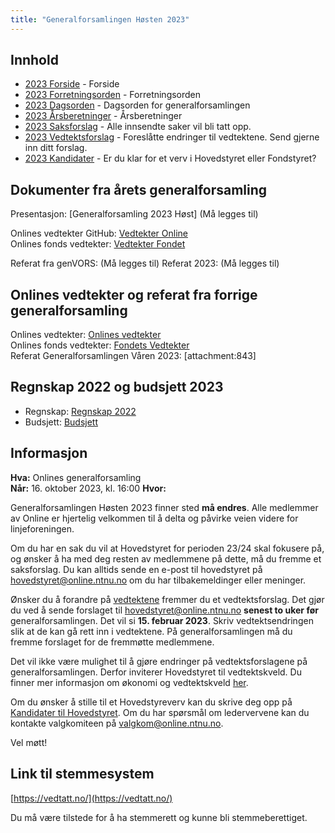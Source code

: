 ```yaml
---
title: "Generalforsamlingen Høsten 2023"
---
```


## Innhold
* [2023 Forside](/wiki/online/generalforsamlingen/genfors2023h)   - Forside
* [2023 Forretningsorden](/wiki/online/generalforsamlingen/genfors2023h/forretningsorden) - Forretningsorden
* [2023 Dagsorden](/wiki/online/generalforsamlingen/genfors2023h/dagsorden) - Dagsorden for generalforsamlingen
* [2023 Årsberetninger](/wiki/online/generalforsamlingen/genfors2023h/aarsberetninger) - Årsberetninger
* [2023 Saksforslag](/wiki/online/generalforsamlingen/genfors2023h/saksforslag) - Alle innsendte saker vil bli tatt opp.
* [2023 Vedtektsforslag](/wiki/online/generalforsamlingen/genfors2023h/vedtekstforslag) - Foreslåtte endringer til vedtektene. Send gjerne inn ditt forslag.
* [2023 Kandidater](/wiki/online/generalforsamlingen/genfors2023h/valg) - Er du klar for et verv i Hovedstyret eller Fondstyret? 

## Dokumenter fra årets generalforsamling
Presentasjon: [Generalforsamling 2023 Høst] (Må legges til)

Onlines vedtekter GitHub: [Vedtekter Online](https://github.com/dotkom/Onlines_Vedtekter/blob/master/vedtekter.adoc)    
Onlines fonds vedtekter:  [Vedtekter Fondet](https://github.com/dotkom/Onlines_Fond_Vedtekter/blob/master/vedtekter.adoc) 
 
Referat fra genVORS: (Må legges til)
Referat 2023: (Må legges til)	

## Onlines vedtekter og referat fra forrige generalforsamling 
Onlines vedtekter: [Onlines vedtekter](https://github.com/dotkom/Onlines_Fond_Vedtekter/blob/master/vedtekter.adoc)  
Onlines fonds vedtekter: [Fondets Vedtekter](https://github.com/dotkom/Onlines_Fond_Vedtekter/blob/master/vedtekter.adoc)   
Referat Generalforsamlingen Våren 2023: [attachment:843]  

## Regnskap 2022 og budsjett 2023

- Regnskap:  [Regnskap 2022]() 
- Budsjett: [Budsjett](https://docs.google.com/spreadsheets/d/1tkO_xNA-wblijGAgjgVx8fPuAHrAJnk1OtVUPp5Ul84/edit?usp=sharing) 

## Informasjon

**Hva:** Onlines generalforsamling  
**Når:** 16. oktober 2023, kl. 16:00 
**Hvor:** 

Generalforsamlingen Høsten 2023 finner sted **må endres**. Alle medlemmer av Online er hjertelig velkommen til å delta og påvirke veien videre for linjeforeningen. 

Om du har en sak du vil at Hovedstyret for perioden 23/24 skal fokusere på, og ønsker å ha med deg resten av medlemmene på dette, må du fremme et saksforslag. Du kan alltids sende en e-post til hovedstyret på [hovedstyret@online.ntnu.no](mailto:hovedstyret@online.ntnu.no) om du har tilbakemeldinger eller meninger.

Ønsker du å forandre på [vedtektene](https://github.com/dotkom/Onlines_Vedtekter/blob/master/vedtekter.pdf) fremmer du et vedtektsforslag. Det gjør du ved å sende forslaget til [hovedstyret@online.ntnu.no](mailto:hovedstyret@online.ntnu.no) **senest to uker før** generalforsamlingen. Det vil si **15. februar 2023**. Skriv vedtektsendringen slik at de kan gå rett inn i vedtektene. På generalforsamlingen må du fremme forslaget for de fremmøtte medlemmene.

Det vil ikke være mulighet til å gjøre endringer på vedtektsforslagene på generalforsamlingen. Derfor inviterer Hovedstyret til vedtektskveld. Du finner mer informasjon om økonomi og vedtektskveld [her](https://old.online.ntnu.no/wiki/online/okogved/).

Om du ønsker å stille til et Hovedstyreverv kan du skrive deg opp på [Kandidater til Hovedstyret](/wiki/online/generalforsamlingen/genfors2023v/valg). Om du har spørsmål om ledervervene kan du kontakte valgkomiteen på [valgkom@online.ntnu.no](mailto:valgkom@online.ntnu.no).



Vel møtt!

## Link til stemmesystem

[https://vedtatt.no/](https://vedtatt.no/)

Du må være tilstede for å ha stemmerett og kunne bli stemmeberettiget.
